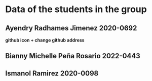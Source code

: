 # Data of the students in the group

## Ayendry Radhames Jimenez 2020-0692
**github icon + change github address**

## Bianny Michelle Peña Rosario 2022-0443

## Ismanol Ramirez 2020-0098
